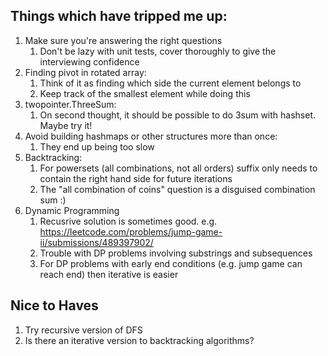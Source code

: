 ## Things which have tripped me up:
1. Make sure you're answering the right questions
   1. Don't be lazy with unit tests, cover thoroughly to give the interviewing confidence
2. Finding pivot in rotated array:
   1. Think of it as finding which side the current element belongs to
   2. Keep track of the smallest element while doing this
3. twopointer.ThreeSum:
   1. On second thought, it should be possible to do 3sum with hashset. Maybe try it!
4. Avoid building hashmaps or other structures more than once:
   1. They end up being too slow
5. Backtracking:
   1. For powersets (all combinations, not all orders) suffix only needs to contain the right hand side for future iterations
   2. The "all combination of coins" question is a disguised combination sum :)
6. Dynamic Programming
   1. Recusrive solution is sometimes good. e.g. https://leetcode.com/problems/jump-game-ii/submissions/489397902/
   2. Trouble with DP problems involving substrings and subsequences
   3. For DP problems with early end conditions (e.g. jump game can reach end) then iterative is easier

## Nice to Haves
1. Try recursive version of DFS
2. Is there an iterative version to backtracking algorithms?